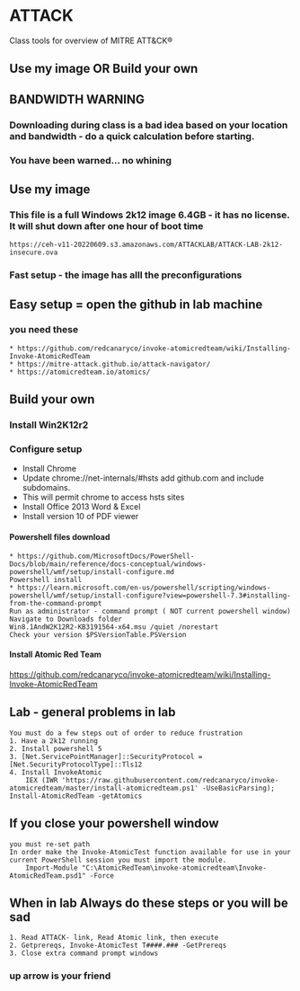 # ATTACK
Class tools for overview of MITRE ATT&amp;CK®

## Use my image OR Build your own

## BANDWIDTH WARNING
### Downloading during class is a bad idea based on your location and bandwidth - do a quick calculation before starting.
### You have been warned... no whining
## Use my image
### This file is a full Windows 2k12 image 6.4GB - it has no license. It will shut down after one hour of boot time
	https://ceh-v11-20220609.s3.amazonaws.com/ATTACKLAB/ATTACK-LAB-2k12-insecure.ova
### Fast setup - the image has alll the preconfigurations
## Easy setup = open the github in lab machine
### you need these
	* https://github.com/redcanaryco/invoke-atomicredteam/wiki/Installing-Invoke-AtomicRedTeam
	* https://mitre-attack.github.io/attack-navigator/
	* https://atomicredteam.io/atomics/
## Build your own
### Install Win2K12r2

### Configure setup
*	Install Chrome
*	Update chrome://net-internals/#hsts add github.com and include subdomains.
*	This will permit chrome to access hsts sites
*	Install Office 2013 Word & Excel
*	Install version 10 of PDF viewer 
#### Powershell files download 
	* https://github.com/MicrosoftDocs/PowerShell-Docs/blob/main/reference/docs-conceptual/windows-powershell/wmf/setup/install-configure.md
	Powershell install 
	* https://learn.microsoft.com/en-us/powershell/scripting/windows-powershell/wmf/setup/install-configure?view=powershell-7.3#installing-from-the-command-prompt
	Run as administrator - command prompt ( NOT current powershell window)
	Navigate to Downloads folder
	Win8.1AndW2K12R2-KB3191564-x64.msu /quiet /norestart
	Check your version $PSVersionTable.PSVersion
#### Install Atomic Red Team
https://github.com/redcanaryco/invoke-atomicredteam/wiki/Installing-Invoke-AtomicRedTeam

## Lab - general problems in lab 
	You must do a few steps out of order to reduce frustration
	1. Have a 2k12 running
	2. Install powershell 5
	3. [Net.ServicePointManager]::SecurityProtocol = [Net.SecurityProtocolType]::Tls12
	4. Install InvokeAtomic
		IEX (IWR 'https://raw.githubusercontent.com/redcanaryco/invoke-atomicredteam/master/install-atomicredteam.ps1' -UseBasicParsing); Install-AtomicRedTeam -getAtomics
## If you close your powershell window
	you must re-set path
	In order make the Invoke-AtomicTest function available for use in your current PowerShell session you must import the module.
		Import-Module "C:\AtomicRedTeam\invoke-atomicredteam\Invoke-AtomicRedTeam.psd1" -Force
	
## When in lab  Always do these steps or you will be sad
	1. Read ATTACK- link, Read Atomic link, then execute
	2. Getprereqs, Invoke-AtomicTest T####.### -GetPrereqs
	3. Close extra command prompt windows
### up arrow is your friend
